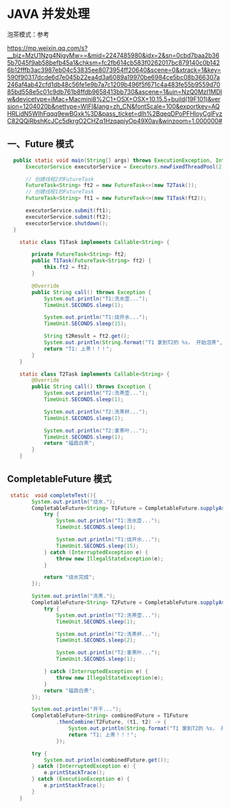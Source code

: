# JAVA 并发处理

泡茶模式：参考

https://mp.weixin.qq.com/s?__biz=MzU1Nzg4NjgyMw==&mid=2247485980&idx=2&sn=0cbd7baa2b365b7045f9ab58befb45a1&chksm=fc2fb614cb583f0262017bc879140c0b1426b12fffb3ac3987eb04c53835ee8073954ff20640&scene=0&xtrack=1&key=590f90317dcde6d7e045b22ea4d3a6089a19970be6984ce5bc08b366307a246af4ab42cfd1db48c56fe1e9b7a7c1209b496f5f671c4a483fe55b9559d7085bd558e5c01c9db761b8ffdb9658413bb730&ascene=1&uin=NzQ0MzI1MDIw&devicetype=iMac+Macmini8%2C1+OSX+OSX+10.15.5+build(19F101)&version=1204020b&nettype=WIFI&lang=zh_CN&fontScale=100&exportkey=AQHRLidN5WIhFqqq9ewBGxk%3D&pass_ticket=dIh%2BqeqDPoPFHIoyCglFyzC82QQiRbshKcJCc5dkrgO2CHZq1HzqapiyOp49X0av&winzoom=1.000000#



## 一、Future 模式

```java
  public static void main(String[] args) throws ExecutionException, InterruptedException {
      ExecutorService executorService = Executors.newFixedThreadPool(2);

      // 创建线程2的FutureTask
      FutureTask<String> ft2 = new FutureTask<>(new T2Task());
      // 创建线程1的FutureTask
      FutureTask<String> ft1 = new FutureTask<>(new T1Task(ft2));

      executorService.submit(ft1);
      executorService.submit(ft2);
      executorService.shutdown();
  }

    static class T1Task implements Callable<String> {

        private FutureTask<String> ft2;
        public T1Task(FutureTask<String> ft2) {
            this.ft2 = ft2;
        }

        @Override
        public String call() throws Exception {
            System.out.println("T1:洗水壶...");
            TimeUnit.SECONDS.sleep(1);

            System.out.println("T1:烧开水...");
            TimeUnit.SECONDS.sleep(15);

            String t2Result = ft2.get();
            System.out.println(String.format("T1 拿到T2的 %s， 开始泡茶", t2Result));
            return "T1: 上茶！！！";
        }
    }

    static class T2Task implements Callable<String> {
        @Override
        public String call() throws Exception {
            System.out.println("T2:洗茶壶...");
            TimeUnit.SECONDS.sleep(1);

            System.out.println("T2:洗茶杯...");
            TimeUnit.SECONDS.sleep(2);

            System.out.println("T2:拿茶叶...");
            TimeUnit.SECONDS.sleep(1);
            return "福鼎白茶";
        }
    }

```

## CompletableFuture 模式

```java
 static  void completeTest(){
        System.out.println("烧水.");
        CompletableFuture<String> T1Future = CompletableFuture.supplyAsync(() -> {
            try {
                System.out.println("T1:洗水壶...");
                TimeUnit.SECONDS.sleep(1);

                System.out.println("T1:烧开水...");
                TimeUnit.SECONDS.sleep(15);
            } catch (InterruptedException e) {
                throw new IllegalStateException(e);
            }

            return "烧水完成";
        });

        System.out.println("洗茶.");
        CompletableFuture<String> T2Future = CompletableFuture.supplyAsync(() -> {
            try {
                System.out.println("T2:洗茶壶...");
                TimeUnit.SECONDS.sleep(1);

                System.out.println("T2:洗茶杯...");
                TimeUnit.SECONDS.sleep(2);

                System.out.println("T2:拿茶叶...");
                TimeUnit.SECONDS.sleep(1);

            } catch (InterruptedException e) {
                throw new IllegalStateException(e);
            }
            return "福鼎白茶";
        });

        System.out.println("开干...");
        CompletableFuture<String> combinedFuture = T1Future
                .thenCombine(T2Future, (t1, t2) -> {
                    System.out.println(String.format("T1 拿到T2的 %s， 开始泡茶", t2));
                    return "T1: 上茶！！！";
                });

        try {
            System.out.println(combinedFuture.get());
        } catch (InterruptedException e) {
            e.printStackTrace();
        } catch (ExecutionException e) {
            e.printStackTrace();
        }
    }
```